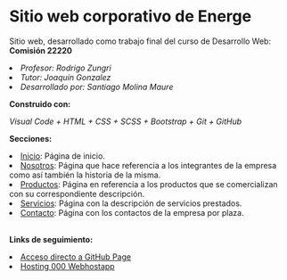 # Sitio web corporativo de Energe

Sitio web, desarrollado como trabajo final del curso de Desarrollo Web:
<strong>Comisión 22220</strong>

<li><i>Profesor: Rodrigo Zungri</i></li>
<li><i>Tutor: Joaquín Gonzalez</i></li>
<li><i>Desarrollado por: Santiago Molina Maure</i></li>

<strong>Construido con:</strong>

<i>Visual Code + HTML + CSS + SCSS + Bootstrap + Git + GitHub</i>

<strong>Secciones:</strong>

<li><a href="https://santiamm1.github.io/energe-site/index.html">Inicio</a>: Página de inicio.</li>

<li><a href="https://santiamm1.github.io/energe-site/pages/Nosotros.html">Nosotros</a>: Página que hace referencia a los integrantes de la empresa como así también la historia de la misma.</li>

<li><a href="https://santiamm1.github.io/energe-site/pages/Producto.html">Productos</a>: Página en referencia a los productos que se comercializan con su correspondiente descripción.</li>

<li><a href="https://santiamm1.github.io/energe-site/pages/Servicios.html">Servicios</a>: Página con la descripción de servicios prestados.</li>

<li><a href="https://santiamm1.github.io/energe-site/pages/Contacto.html">Contacto</a>: Página con los contactos de la empresa por plaza.</li>
<br>

<strong>Links de seguimiento:</strong>

<li><a href="https://santiamm1.github.io/energe-site/pages/index.html">Acceso directo a GitHub Page</a></li>

<li><a href="https://energeweb.000webhostapp.com/index.html">Hosting 000 Webhostapp</a></li>

